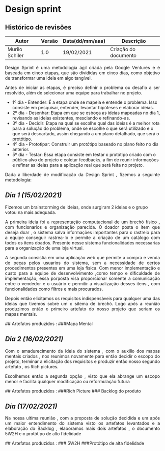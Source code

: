 # Design sprint

## **Histórico de revisões**
Autor | Versão | Data(dd/mm/aaa) | Descrição 
---- | ----------- | ------ | ---------
Murilo Schiler | 1.0 | 19/02/2021 | Criação do documento

<p align="justify">Design Sprint é uma metodologia ágil criada pela Google Ventures e é baseada em cinco etapas, que são divididas em cinco dias, como objetivo de transformar uma ideia em algo tangível.</p>

<p align="justify">
Antes de iniciar as etapas, é preciso definir o problema ou desafio a ser resolvido, além de selecionar uma equipe para trabalhar no projeto.</p>



<ul>
<li>1º dia - Entender: É a etapa onde se mapeia e entende o problema. Isso consiste em pesquisar, entender, levantar hipóteses e elaborar ideias.</li>
<li>2º dia - Desenhar: Etapa em que se esboça as ideias mapeadas no dia 1, revisando as ideias existentes, mesclando e refinando-as.</li>
<li>3º dia - Decidir: Etapa na qual se escolhe qual das ideias é a melhor rota para a solução do problema, onde se escolhe o que será utilizado e o que será descartado, assim chegando a um plano detalhado, que será o protótipo.</li>
<li>4º dia - Prototipar: Construir um protótipo baseado no plano feito no dia anterior.</li>
<li>5º dia - Testar: Essa etapa consiste em testar o protótipo criado com o público alvo do projeto e coletar feedbacks, a fim de reunir informações e refinar as ideias para a aplicação real que será feita no projeto.</li>

</ul>

<p align="justify">
Dada a liberdade de modificação da Design Sprint , fizemos a seguinte metodologia:
</p>

## *Dia 1 (15/02/2021)*
Fizemos um brainstorming de ideias, onde surgiram 2 ideias e o grupo votou na mais adequada.


<p align="justify">
A primeira ideia foi a representação computacional de um brechó físico , com funcionarios e organização parecida. O doador posta o item que deseja doar , o sistema salva informações importantes para o rastreio para a equipe conseguir rastrea-lo e permite a criação de um catálogo com todos os itens doados. Presente nesse sistema funcionalidades necessarias para a organização de uma loja virtual.</p>

<p align="justify">
A segunda consistia em uma aplicação web que permite a compra e venda de peças pelos usuarios do sistema, sem a necessidade de certos procedimentos presentes em uma loja fisica. Com menor implementação e custo para a equipe de desenvolvimento ,como tempo e dificuldade de implementação, essa porposta visa proporcionar somente a comunicação entre o vendedor e o usuário e permitir a visualização desses itens , com funcionalidades como filtros e mais procurados.
</p>

<p align="justify">
Depois então elicitamos os requisitos indispensáveis para qualquer uma das ideias que tivemos sobre um o sitema de brechó. Logo após a reunião produzimos então o primeiro artefato do nosso projeto que seriam os mapas mentais. 
</p>
## Artefatos produzidos :
###Mapa Mental

## *Dia 2 (16/02/2021)*
<p align="justify">
Com o amadurecimento da ideia do sistema , com o auxilio dos mapas mentais criados , nos reunimos novamente para então decidir o escopo do projeto, terminar a elicitação dos requisitos e produzir então nosso segundo artefato , os Rich pictures.
</p>

<p align="justify">
Escolhemos então a segunda opção , visto que ela abrange um escopo menor e facilita qualquer modificação ou reformulação futura
</p>
## Artefatos produzidos :
###Rich Picture
### Backlog do produto  


## *Dia  (17/02/2021)*
<p align="justify">
Na nossa ultima reunião , com a proposta de solução decidida e um após um maior entendimento do sistema visto os artefatos levantados e a elaboração do Backlog , elaboramos mais dois artefatos , o documento 5W2H e o protótipo de alto fidelidade
</p>
## Artefatos produzidos :
### 5W2H
###Protótipo de alta fidelidade


